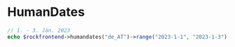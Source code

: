 # HumanDates

```php
// 1. - 3. Jän. 2023
echo $rockfrontend->humandates("de_AT")->range("2023-1-1", "2023-1-3");
```